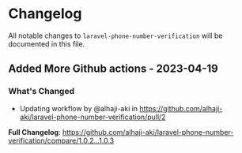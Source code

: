 # Changelog

All notable changes to `laravel-phone-number-verification` will be documented in this file.

## Added More Github actions - 2023-04-19

### What's Changed

- Updating workflow by @alhaji-aki in https://github.com/alhaji-aki/laravel-phone-number-verification/pull/2

**Full Changelog**: https://github.com/alhaji-aki/laravel-phone-number-verification/compare/1.0.2...1.0.3
